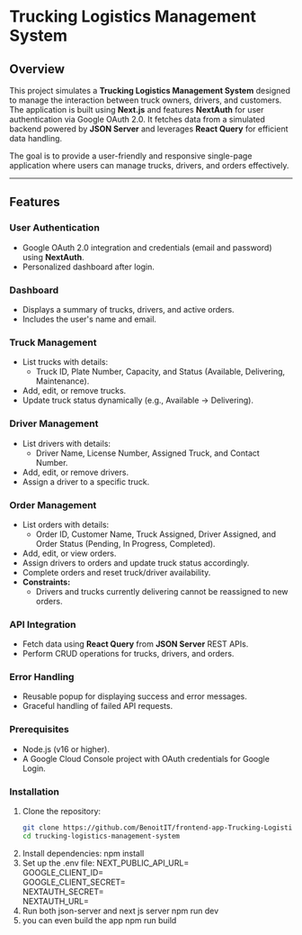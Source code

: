 # Trucking Logistics Management System

## Overview

This project simulates a **Trucking Logistics Management System** designed to manage the interaction between truck owners, drivers, and customers. The application is built using **Next.js** and features **NextAuth** for user authentication via Google OAuth 2.0. It fetches data from a simulated backend powered by **JSON Server** and leverages **React Query** for efficient data handling.

The goal is to provide a user-friendly and responsive single-page application where users can manage trucks, drivers, and orders effectively.

---

## Features

### **User Authentication**

- Google OAuth 2.0 integration and credentials (email and password) using **NextAuth**.
- Personalized dashboard after login.

### **Dashboard**

- Displays a summary of trucks, drivers, and active orders.
- Includes the user's name and email.

### **Truck Management**

- List trucks with details:
  - Truck ID, Plate Number, Capacity, and Status (Available, Delivering, Maintenance).
- Add, edit, or remove trucks.
- Update truck status dynamically (e.g., Available → Delivering).

### **Driver Management**

- List drivers with details:
  - Driver Name, License Number, Assigned Truck, and Contact Number.
- Add, edit, or remove drivers.
- Assign a driver to a specific truck.

### **Order Management**

- List orders with details:
  - Order ID, Customer Name, Truck Assigned, Driver Assigned, and Order Status (Pending, In Progress, Completed).
- Add, edit, or view orders.
- Assign drivers to orders and update truck status accordingly.
- Complete orders and reset truck/driver availability.
- **Constraints:**
  - Drivers and trucks currently delivering cannot be reassigned to new orders.

### **API Integration**

- Fetch data using **React Query** from **JSON Server** REST APIs.
- Perform CRUD operations for trucks, drivers, and orders.

### **Error Handling**

- Reusable popup for displaying success and error messages.
- Graceful handling of failed API requests.

### **Prerequisites**

- Node.js (v16 or higher).
- A Google Cloud Console project with OAuth credentials for Google Login.

### **Installation**

1. Clone the repository:
   ```bash
   git clone https://github.com/BenoitIT/frontend-app-Trucking-Logistics-.git
   cd trucking-logistics-management-system
   ```
2. Install dependencies:
   npm install
3. Set up the .env file:
   NEXT_PUBLIC_API_URL=<json-server-api-base-url>  
   GOOGLE_CLIENT_ID=<your-google-client-id>  
   GOOGLE_CLIENT_SECRET=<your-google-client-secret>  
   NEXTAUTH_SECRET=<your-next-auth-secret>  
   NEXTAUTH_URL=<your-app-url>
4. Run both json-server and next js server
   npm run dev
5. you can even build the app
   npm run build
